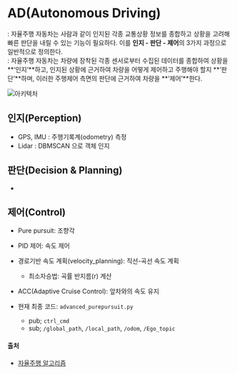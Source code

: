 # AD(Autonomous Driving)  
: 자율주행 자동차는 사람과 같이 인지된 각종 교통상황 정보를 종합하고 상황을 고려해 빠른 판단을 내릴 수 있는 기능이 필요하다. 이를 **인지 - 판단 - 제어**의 3가지 과정으로 일반적으로 정의한다.  
: 자율주행 자동차는 차량에 장착된 각종 센서로부터 수집된 데이터를 종합하여 상황을 **‘인지’**하고, 인지된 상황에 근거하여 차량을 어떻게 제어하고 주행해야 할지 **‘판단’**하며, 이러한 주행제어 측면의 판단에 근거하여 차량을 **‘제어’**한다.

![아키텍처](https://github.com/GGamangCoder/GGamangCoder/assets/94775103/e174ce0e-d9c1-4a8c-b418-092610bfc609)  


## 인지(Perception)
- GPS, IMU : 주행기록계(odometry) 측정
- Lidar : DBMSCAN 으로 객체 인지


## 판단(Decision & Planning)
- 


## 제어(Control)
- Pure pursuit: 조향각
- PID 제어: 속도 제어
- 경로기반 속도 계획(velocity_planning): 직선-곡선 속도 계획
  - 최소자승법: 곡률 반지름(r) 계산
- ACC(Adaptive Cruise Control): 앞차와의 속도 유지  

- 현재 최종 코드: `advanced_purepursuit.py`
  - pub; `ctrl_cmd`
  - sub; `/global_path`, `/local_path`, `/odom`, `/Ego_topic`


#### 출처
- [자율주행 알고리즘](http://weekly.tta.or.kr/weekly/files/20215519055532_weekly.pdf)